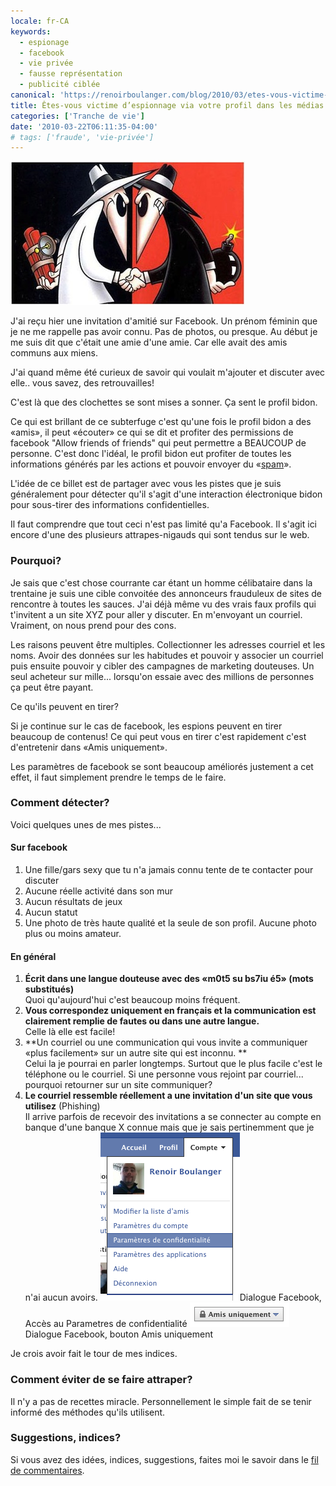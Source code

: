 ```yaml
---
locale: fr-CA
keywords:
  - espionage
  - facebook
  - vie privée
  - fausse représentation
  - publicité ciblée
canonical: 'https://renoirboulanger.com/blog/2010/03/etes-vous-victime-despionnage-via-votre-profil-dans-les-medias-sociaux/'
title: Êtes-vous victime d’espionnage via votre profil dans les médias sociaux
categories: ['Tranche de vie']
date: '2010-03-22T06:11:35-04:00'
# tags: ['fraude', 'vie-privée']
---
```


[![Crédit: Spy Vs. Spy (c) Antonio Prohías](spy_vs_spy.jpg)][1]

J'ai reçu hier une invitation d'amitié sur Facebook. Un prénom féminin que je ne me rappelle pas avoir connu. Pas de photos, ou presque. Au début je me suis dit que c'était une amie d'une amie. Car elle avait des amis communs aux miens.

J'ai quand même été curieux de savoir qui voulait m'ajouter et discuter avec elle.. vous savez, des retrouvailles!

C'est là que des clochettes se sont mises a sonner. Ça sent le profil bidon.

Ce qui est brillant de ce subterfuge c'est qu'une fois le profil bidon a des «amis», il peut «écouter» ce qui se dit et profiter des permissions de facebook "Allow friends of friends" qui peut permettre a BEAUCOUP de personne. C'est donc l'idéal, le profil bidon eut profiter de toutes les informations générés par les actions et pouvoir envoyer du «[spam][2]».

L'idée de ce billet est de partager avec vous les pistes que je suis généralement pour détecter qu'il s'agit d'une interaction électronique bidon pour sous-tirer des informations confidentielles.

Il faut comprendre que tout ceci n'est pas limité qu'a Facebook. Il s'agit ici encore d'une des plusieurs attrapes-nigauds qui sont tendus sur le web.

### Pourquoi?

Je sais que c'est chose courrante car étant un homme célibataire dans la trentaine je suis une cible convoitée des annonceurs frauduleux de sites de rencontre à toutes les sauces. J'ai déjà même vu des vrais faux profils qui t'invitent a un site XYZ pour aller y discuter. En m'envoyant un courriel. Vraiment, on nous prend pour des cons.

Les raisons peuvent être multiples. Collectionner les adresses courriel et les noms. Avoir des données sur les habitudes et pouvoir y associer un courriel puis ensuite pouvoir y cibler des campagnes de marketing douteuses. Un seul acheteur sur mille... lorsqu'on essaie avec des millions de personnes ça peut être payant.

Ce qu'ils peuvent en tirer?

Si je continue sur le cas de facebook, les espions peuvent en tirer beaucoup de contenus! Ce qui peut vous en tirer c'est rapidement c'est d'entretenir dans «Amis uniquement».

Les paramètres de facebook se sont beaucoup améliorés justement a cet effet, il faut simplement prendre le temps de le faire.

### Comment détecter?

Voici quelques unes de mes pistes...

#### Sur facebook

1. Une fille/gars sexy que tu n'a jamais connu tente de te contacter pour discuter
2. Aucune réelle activité dans son mur
3. Aucun résultats de jeux
4. Aucun statut
5. Une photo de très haute qualité et la seule de son profil. Aucune photo plus ou moins amateur.

#### En général

1. **Écrit dans une langue douteuse avec des «m0t5 su bs7iu é5» (mots substitués)**  
   Quoi qu'aujourd'hui c'est beaucoup moins fréquent.
2. **Vous correspondez uniquement en français et la communication est clairement remplie de fautes ou dans une autre langue.**  
   Celle là elle est facile!
3. **Un courriel ou une communication qui vous invite a communiquer «plus facilement» sur un autre site qui est inconnu. **  
   Celui la je pourrai en parler longtemps. Surtout que le plus facile c'est le téléphone ou le courriel. Si une personne vous rejoint par courriel... pourquoi retourner sur un site communiquer?
4. **Le courriel ressemble réellement a une invitation d'un site que vous utilisez** (Phishing)  
   Il arrive parfois de recevoir des invitations a se connecter au compte en banque d'une banque X connue mais que je sais pertinemment que je n'ai aucun avoirs. ![Dialogue Facebook, Accès au Parametres de confidentialité](277c345c4600aa60f996428df1f1a5e115ad6e4a.png)Dialogue Facebook, Accès au Parametres de confidentialité ![Dialogue Facebook, bouton Amis uniquement](7a5256d19243bdfd2afdd77ced006ec88d4e9382.png) Dialogue Facebook, bouton Amis uniquement

Je crois avoir fait le tour de mes indices.

### Comment éviter de se faire attraper?

Il n'y a pas de recettes miracle. Personnellement le simple fait de se tenir informé des méthodes qu'ils utilisent.

### Suggestions, indices?

Si vous avez des idées, indices, suggestions, faites moi le savoir dans le [fil de commentaires][3].

[1]: https://en.wikipedia.org/wiki/Spy_vs._Spy
[2]: https://fr.wikipedia.org/wiki/Spam
[3]: http://renoirboulanger.com/blog/2010/03/etes-vous-victime-despionnage-via-votre-profil-dans-les-medias-sociaux#comments
